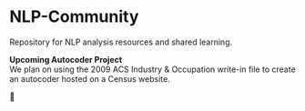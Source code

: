 # NLP-Community
Repository for NLP analysis resources and shared learning. 

**Upcoming Autocoder Project**  
We plan on using the 2009 ACS Industry & Occupation write-in file to create an autocoder hosted on a Census website.


:space_invader:  
